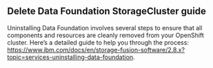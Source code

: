 ## Delete Data Foundation StorageCluster guide

Uninstalling Data Foundation involves several steps to ensure that all components and resources are cleanly removed from your OpenShift cluster. Here’s a detailed guide to help you through the process: https://www.ibm.com/docs/en/storage-fusion-software/2.8.x?topic=services-uninstalling-data-foundation.